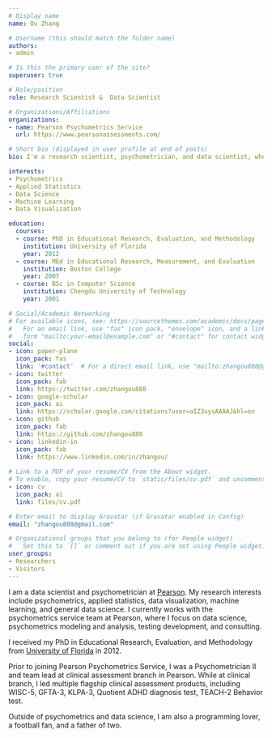 ```yaml
---
# Display name
name: Ou Zhang

# Username (this should match the folder name)
authors:
- admin

# Is this the primary user of the site?
superuser: true

# Role/position
role: Research Scientist &  Data Scientist

# Organizations/Affiliations
organizations:
- name: Pearson Psychometrics Service
  url: https://www.pearsonassessments.com/

# Short bio (displayed in user profile at end of posts)
bio: I'm a research scientist, psychometrician, and data scientist, who loves psychometrics, applied statistics, general data science, and programming.

interests:
- Psychometrics
- Applied Statistics
- Data Science
- Machine Learning
- Data Visualization

education:
  courses:
  - course: PhD in Educational Research, Evaluation, and Methodology
    institution: University of Florida
    year: 2012
  - course: MEd in Educational Research, Measurement, and Evaluation
    institution: Boston College
    year: 2007
  - course: BSc in Computer Science
    institution: Chengdu University of Technology
    year: 2001

# Social/Academic Networking
# For available icons, see: https://sourcethemes.com/academic/docs/page-builder/#icons
#   For an email link, use "fas" icon pack, "envelope" icon, and a link in the
#   form "mailto:your-email@example.com" or "#contact" for contact widget.
social:
- icon: paper-plane
  icon_pack: fas
  link: '#contact'  # For a direct email link, use "mailto:zhangou888@gmail.com".
- icon: twitter
  icon_pack: fab
  link: https://twitter.com/zhangou888
- icon: google-scholar
  icon_pack: ai
  link: https://scholar.google.com/citations?user=aIZ3uysAAAAJ&hl=en
- icon: github
  icon_pack: fab
  link: https://github.com/zhangou888
- icon: linkedin-in
  icon_pack: fab
  link: https://www.linkedin.com/in/zhangou/
  
# Link to a PDF of your resume/CV from the About widget.
# To enable, copy your resume/CV to `static/files/cv.pdf` and uncomment the lines below.
- icon: cv
  icon_pack: ai
  link: files/cv.pdf

# Enter email to display Gravatar (if Gravatar enabled in Config)
email: "zhangou888@gmail.com"

# Organizational groups that you belong to (for People widget)
#   Set this to `[]` or comment out if you are not using People widget.
user_groups:
- Researchers
- Visitors
---
```

I am a data scientist and psychometrician at [Pearson](https://www.pearsonassessments.com/). My research interests include psychometrics, applied statistics, data visualization, machine learning, and general data science. I currently works with the psychometrics service team at Pearson, where I focus on data science, psychometrics modeling and analysis, testing development, and consulting. 

I received my PhD in Educational Research, Evaluation, and Methodology from [University of Florida](http://www.ufl.edu/) in 2012. 

Prior to joining Pearson Psychometrics Service,  I was a Psychometrician II and team lead at clinical assessment branch in Pearson. While at clinical branch, I led multiple flagship clinical assessment products, including WISC-5, GFTA-3, KLPA-3, Quotient ADHD diagnosis test, TEACH-2 Behavior test. 

Outside of psychometrics and data science, I am also a programming lover, a football fan, and a father of two.


